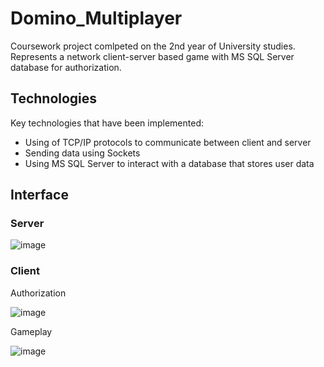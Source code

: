 # Domino_Multiplayer
Coursework project comlpeted on the 2nd year of University studies. Represents a network client-server based game with MS SQL Server database for authorization.

## Technologies
Key technologies that have been implemented:
* Using of TCP/IP protocols to communicate between client and server
* Sending data using Sockets
* Using MS SQL Server to interact with a database that stores user data

## Interface
### Server

![image](https://github.com/HaidukEvgen/Domino_Multiplayer/assets/92396956/bed82a58-cd70-4f3d-a972-3189071afcb3)

### Client

Authorization

![image](https://github.com/HaidukEvgen/Domino_Multiplayer/assets/92396956/ce0ad70a-a641-4e2f-8784-f12fcb05ea1d)

Gameplay

![image](https://github.com/HaidukEvgen/Domino_Multiplayer/assets/92396956/a66a50fb-327a-45ed-b86c-3d133f36ec57)
